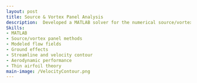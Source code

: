 ```yaml
---
layout: post
title: Source & Vortex Panel Analysis
description:  Developed a MATLAB solver for the numerical source/vortex panel method based on equations from Anderson’s book. The source panel method approximates the flow around an object using discrete panels, while the added vortex approximates circulation, which are essential for modeling nonlinear geometries.
Skills: 
- MATLAB
- Source/vortex panel methods
- Modeled flow fields
- Ground effects
- Streamline and velocity contour
- Aerodynamic performance
- Thin airfoil theory
main-image: /VelocityContour.png 
---
```

